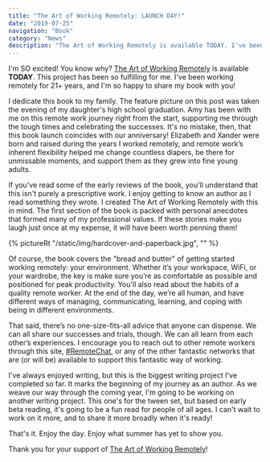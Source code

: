```yaml
---
title: "The Art of Working Remotely: LAUNCH DAY!"
date: "2019-07-25"
navigation: "Book"
category: "News"
description: "The Art of Working Remotely is available TODAY. I've been working remotely for 21+ years, and I'm so happy to share my book with you!"
---
```


I'm SO excited! You know why? [The Art of Working Remotely](/book/) is available **TODAY**. This project has been so fulfilling for me. I've been working remotely for 21+ years, and I'm so happy to share my book with you!

I dedicate this book to my family. The feature picture on this post was taken the evening of my daughter's high school graduation. Amy has been with me on this remote work journey right from the start, supporting me through the tough times and celebrating the successes. It's no mistake, then, that this book launch coincides with our anniversary! Elizabeth and Xander were born and raised during the years I worked remotely, and remote work’s inherent flexibility helped me change countless diapers, be there for unmissable moments, and support them as they grew into fine young adults.

If you've read some of the early reviews of the book, you'll understand that this isn't purely a prescriptive work. I enjoy getting to know an author as I read something they wrote. I created The Art of Working Remotely with this in mind. The first section of the book is packed with personal anecdotes that formed many of my professional values. If these stories make you laugh just once at my expense, it will have been worth penning them!

{% pictureRt "/static/img/hardcover-and-paperback.jpg", "" %}

Of course, the book covers the "bread and butter" of getting started working remotely: your environment. Whether it’s your workspace, WiFi, or your wardrobe, the key is make sure you’re as comfortable as possible and positioned for peak productivity. You'll also read about the habits of a quality remote worker. At the end of the day, we’re all human, and have different ways of managing, communicating, learning, and coping with being in different environments.

That said, there’s no one-size-fits-all advice that anyone can dispense. We can all share our successes and trials, though. We can all learn from each other’s experiences. I encourage you to reach out to other remote workers through this site, [#RemoteChat](/remotechat/), or any of the other fantastic networks that are (or will be) available to support this fantastic way of working.

I've always enjoyed writing, but this is the biggest writing project I've completed so far. It marks the beginning of my journey as an author. As we weave our way through the coming year, I'm going to be working on another writing project. This one's for the tween set, but based on early beta reading, it's going to be a fun read for people of all ages. I can't wait to work on it more, and to share it more broadly when it's ready!

That's it. Enjoy the day. Enjoy what summer has yet to show you.

Thank you for your support of [The Art of Working Remotely](/book/)!